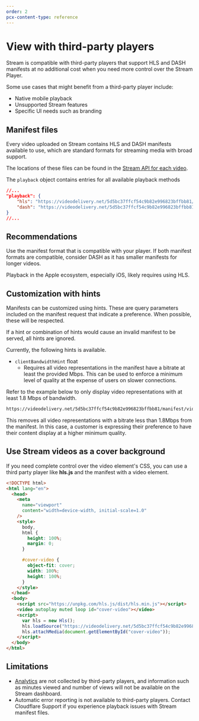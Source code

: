 ```yaml
---
order: 2
pcx-content-type: reference
---
```


# View with third-party players

Stream is compatible with third-party players that support HLS and DASH manifests at no additional cost when you need more control over the Stream Player.

Some use cases that might benefit from a third-party player include:

- Native mobile playback
- Unsupported Stream features
- Specific UI needs such as branding

## Manifest files

Every video uploaded on Stream contains HLS and DASH manifests available to use, which are standard formats for streaming media with broad support.

The locations of these files can be found in the [Stream API for each video](https://api.cloudflare.com/#stream-videos-video-details).

The `playback` object contains entries for all available playback methods

```json
//...
"playback": {
    "hls": "https://videodelivery.net/5d5bc37ffcf54c9b82e996823bffbb81/manifest/video.m3u8",
    "dash": "https://videodelivery.net/5d5bc37ffcf54c9b82e996823bffbb81/manifest/video.mpd"
}
//...
```

## Recommendations

Use the manifest format that is compatible with your player. If both manifest formats are compatible, consider DASH as it has smaller manifests for longer videos.

Playback in the Apple ecosystem, especially iOS, likely requires using HLS.

## Customization with hints

Manifests can be customized using hints. These are query parameters included on the manifest request that indicate a preference. When possible, these will be respected.

If a hint or combination of hints would cause an invalid manifest to be served, all hints are ignored.

Currently, the following hints is available.

<Definitions>

  - `clientBandwidthHint` <Type>float</Type>
    - Requires all video representations in the manifest have a bitrate at least the provided Mbps. This can be used to enforce a minimum level of quality at the expense of users on slower connections.

</Definitions>

Refer to the example below to only display video representations with at least 1.8 Mbps of bandwidth.

```txt
https://videodelivery.net/5d5bc37ffcf54c9b82e996823bffbb81/manifest/video.mpd?clientBandwidthHint=1.8
```

This removes all video representations with a bitrate less than 1.8Mbps from the manifest. In this case, a customer is expressing their preference to have their content display at a higher minimum quality.

## Use Stream videos as a cover background

If you need complete control over the video element's CSS, you can use a third party player like **hls.js** and the manifest with a video element.

```html
<!DOCTYPE html>
<html lang="en">
  <head>
    <meta
      name="viewport"
      content="width=device-width, initial-scale=1.0"
    />
    <style>
      body,
      html {
        height: 100%;
        margin: 0;
      }

      #cover-video {
        object-fit: cover;
        width: 100%;
        height: 100%;
      }
    </style>
  </head>
  <body>
    <script src="https://unpkg.com/hls.js/dist/hls.min.js"></script>
    <video autoplay muted loop id="cover-video"></video>
    <script>
      var hls = new Hls();
      hls.loadSource("https://videodelivery.net/5d5bc37ffcf54c9b82e996823bffbb81/manifest/video.m3u8");
      hls.attachMedia(document.getElementById("cover-video"));
    </script>
  </body>
</html>
```

## Limitations

- [Analytics](/analytics/) are not collected by third-party players, and information such as minutes viewed and number of views will not be available on the Stream dashboard.
- Automatic error reporting is not available to third-party players. Contact Cloudflare Support if you experience playback issues with Stream manifest files.

